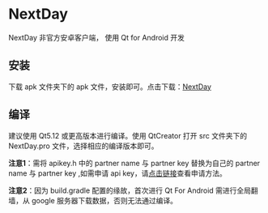 # NextDay
NextDay 非官方安卓客户端， 使用 Qt  for Android 开发

## 安装
下载 apk 文件夹下的 apk 文件，安装即可。点击下载：[NextDay](https://github.com/canghai1234/NextDay/blob/master/apk/NextDay.apk?raw=true)

## 编译
建议使用 Qt5.12 或更高版本进行编译。使用 QtCreator 打开 src 文件夹下的 NextDay.pro 文件，选择相应的编译版本即可。

**注意1**：需将 apikey.h 中的 partner name 与 partner key 替换为自己的 partner name 与 partner key ,如需申请 api key，请[点击链接](https://github.com/NXMIX/nextday-public-api/wiki/%E5%A6%82%E4%BD%95%E7%94%B3%E8%AF%B7)查看申请方法。

**注意2**：因为 build.gradle 配置的缘故，首次进行 Qt For Android 需进行全局翻墙，从 google 服务器下载数据，否则无法通过编译。